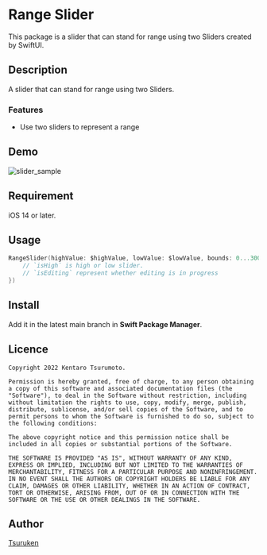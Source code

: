 Range Slider
====

This package is a slider that can stand for range using two Sliders created by SwiftUI.

## Description

A slider that can stand for range using two Sliders.

### Features

* Use two sliders to represent a range

## Demo
![slider_sample](https://user-images.githubusercontent.com/15685633/158965500-80df8a21-c5b5-430c-9fe1-d1822beebefc.gif)

## Requirement
iOS 14 or later.

## Usage

``` swift
RangeSlider(highValue: $highValue, lowValue: $lowValue, bounds: 0...300, onEditingChanged: { isHigh, isEditing in
    // `isHigh` is high or low slider.
    // `isEditing` represent whether editing is in progress
})
```

## Install
Add it in the latest main branch in **Swift Package Manager**.

## Licence

```
Copyright 2022 Kentaro Tsurumoto.

Permission is hereby granted, free of charge, to any person obtaining a copy of this software and associated documentation files (the "Software"), to deal in the Software without restriction, including without limitation the rights to use, copy, modify, merge, publish, distribute, sublicense, and/or sell copies of the Software, and to permit persons to whom the Software is furnished to do so, subject to the following conditions:

The above copyright notice and this permission notice shall be included in all copies or substantial portions of the Software.

THE SOFTWARE IS PROVIDED "AS IS", WITHOUT WARRANTY OF ANY KIND, EXPRESS OR IMPLIED, INCLUDING BUT NOT LIMITED TO THE WARRANTIES OF MERCHANTABILITY, FITNESS FOR A PARTICULAR PURPOSE AND NONINFRINGEMENT. IN NO EVENT SHALL THE AUTHORS OR COPYRIGHT HOLDERS BE LIABLE FOR ANY CLAIM, DAMAGES OR OTHER LIABILITY, WHETHER IN AN ACTION OF CONTRACT, TORT OR OTHERWISE, ARISING FROM, OUT OF OR IN CONNECTION WITH THE SOFTWARE OR THE USE OR OTHER DEALINGS IN THE SOFTWARE.
```

## Author

[Tsuruken](https://github.com/TsurumotoKentarou)
